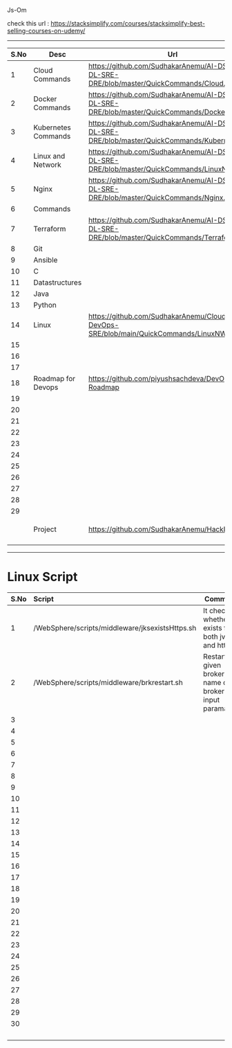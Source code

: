 Js-Om

check this url :
https://stacksimplify.com/courses/stacksimplify-best-selling-courses-on-udemy/

---


| S.No | Desc                | Url                                                                                         |                |
| ------ | --------------------- | --------------------------------------------------------------------------------------------- | ---------------- |
| 1    | Cloud Commands      | https://github.com/SudhakarAnemu/AI-DS-ML-DL-SRE-DRE/blob/master/QuickCommands/Cloud.md     |                |
| 2    | Docker Commands     | https://github.com/SudhakarAnemu/AI-DS-ML-DL-SRE-DRE/blob/master/QuickCommands/Docker.md    |                |
| 3    | Kubernetes Commands | https://github.com/SudhakarAnemu/AI-DS-ML-DL-SRE-DRE/blob/master/QuickCommands/Kubernets.md |                |
| 4    | Linux and Network   | https://github.com/SudhakarAnemu/AI-DS-ML-DL-SRE-DRE/blob/master/QuickCommands/LinuxNW.md   |                |
| 5    | Nginx               | https://github.com/SudhakarAnemu/AI-DS-ML-DL-SRE-DRE/blob/master/QuickCommands/Nginx.md     |                |
| 6    | Commands            |                                                                                             |                |
| 7    | Terraform           | https://github.com/SudhakarAnemu/AI-DS-ML-DL-SRE-DRE/blob/master/QuickCommands/Terraform.md |                |
| 8    | Git                 |                                                                                             |                |
| 9    | Ansible             |                                                                                             |                |
| 10   | C                   |                                                                                             |                |
| 11   | Datastructures      |                                                                                             |                |
| 12   | Java                |                                                                                             |                |
| 13   | Python              |                                                                                             |                |
| 14   |Linux                     |https://github.com/SudhakarAnemu/Cloud-DevOps-SRE/blob/main/QuickCommands/LinuxNW.md                                                                                             |                |
| 15   |                     |                                                                                             |                |
| 16   |                     |                                                                                             |                |
| 17   |                     |                                                                                             |                |
| 18   | Roadmap for Devops  | https://github.com/piyushsachdeva/DevOps-Roadmap                                            |                |
| 19   |                     |                                                                                             |                |
| 20   |                     |                                                                                             |                |
| 21   |                     |                                                                                             |                |
| 22   |                     |                                                                                             |                |
| 23   |                     |                                                                                             |                |
| 24   |                     |                                                                                             |                |
| 25   |                     |                                                                                             |                |
| 26   |                     |                                                                                             |                |
| 27   |                     |                                                                                             |                |
| 28   |                     |                                                                                             |                |
| 29   |                     |                                                                                             |                |
|      |                     |                                                                                             |                |
|      | Project             | https://github.com/SudhakarAnemu/HackITOn2024                                               | AWS, Terraform |
|      |                     |                                                                                             |                |
|      |                     |                                                                                             |                |

---

# Linux Script


| S.No | Script                                          | Comments                                                                 |
| ------ | :------------------------------------------------ | -------------------------------------------------------------------------- |
| 1    | /WebSphere/scripts/middleware/jksexistsHttps.sh | It check whether jks exists for both jvm and https                       |
| 2    | /WebSphere/scripts/middleware/brkrestart.sh     | Restarts the given broker,<br /> name of the broker is input paramaeter. |
| 3    |                                                 |                                                                          |
| 4    |                                                 |                                                                          |
| 5    |                                                 |                                                                          |
| 6    |                                                 |                                                                          |
| 7    |                                                 |                                                                          |
| 8    |                                                 |                                                                          |
| 9    |                                                 |                                                                          |
| 10   |                                                 |                                                                          |
| 11   |                                                 |                                                                          |
| 12   |                                                 |                                                                          |
| 13   |                                                 |                                                                          |
| 14   |                                                 |                                                                          |
| 15   |                                                 |                                                                          |
| 16   |                                                 |                                                                          |
| 17   |                                                 |                                                                          |
| 18   |                                                 |                                                                          |
| 19   |                                                 |                                                                          |
| 20   |                                                 |                                                                          |
| 21   |                                                 |                                                                          |
| 22   |                                                 |                                                                          |
| 23   |                                                 |                                                                          |
| 24   |                                                 |                                                                          |
| 25   |                                                 |                                                                          |
| 26   |                                                 |                                                                          |
| 27   |                                                 |                                                                          |
| 28   |                                                 |                                                                          |
| 29   |                                                 |                                                                          |
| 30   |                                                 |                                                                          |
|      |                                                 |                                                                          |
|      |                                                 |                                                                          |
|      |                                                 |                                                                          |
|      |                                                 |                                                                          |
